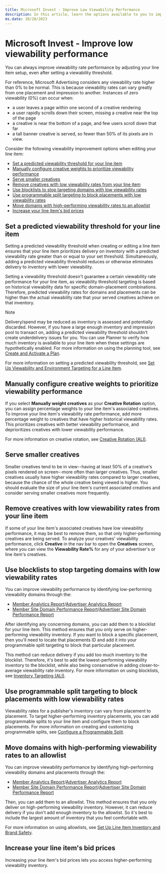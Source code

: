 ```yaml
---
title: Microsoft Invest - Improve Low Viewability Performance
description: In this article, learn the options available to you to improve viewability while adjusting your line item setup.
ms.date: 10/28/2023
---
```


# Microsoft Invest - Improve low viewability performance

You can always improve viewability rate performance by adjusting your line item setup, even after setting a viewability threshold.

For reference, Microsoft Advertising considers any viewability rate higher than 0% to be normal. This is because viewability rates can vary greatly from one placement and impression to another. Instances of zero viewability (0%) can occur when:

- a user leaves a page within one second of a creative rendering
- a user rapidly scrolls down their screen, missing a creative near the top of the page
- a creative is near the bottom of a page, and few users scroll down that far
- a tall banner creative is served, so fewer than 50% of its pixels are in view.

Consider the following viewability improvement options when editing your line item:

- [Set a predicted viewability threshold for your line item](#set-a-predicted-viewability-threshold-for-your-line-item)
- [Manually configure creative weights to prioritize viewability performance](#manually-configure-creative-weights-to-prioritize-viewability-performance)
- [Serve smaller creatives](#serve-smaller-creatives)
- [Remove creatives with low viewability rates from your line item](#remove-creatives-with-low-viewability-rates-from-your-line-item)
- [Use blocklists to stop targeting domains with low viewability rates](#use-blocklists-to-stop-targeting-domains-with-low-viewability-rates)
- [Use programmable split targeting to block placements with low viewability rates](#use-programmable-split-targeting-to-block-placements-with-low-viewability-rates)
- [Move domains with high-performing viewability rates to an allowlist](#move-domains-with-high-performing-viewability-rates-to-an-allowlist)
- [Increase your line item's bid prices](#increase-your-line-items-bid-prices)

## Set a predicted viewability threshold for your line item

Setting a predicted viewability threshold when creating or editing a line item ensures that your line item prioritizes delivery on inventory with a predicted viewability rate greater than or equal to your set threshold. Simultaneously, adding a predicted viewability threshold reduces or otherwise eliminates delivery to inventory with lower viewability.

Setting a viewability threshold doesn't guarantee a certain viewability rate performance for your line item, as viewability threshold targeting is based on historical viewability data for specific domain-placement combinations. Therefore, predicted viewability rates for domains and placements can be higher than the actual viewability rate that your served creatives achieve on that inventory.

> [!NOTE]
> Delivery/spend may be reduced as inventory is assessed and potentially discarded. However, if you have a large enough inventory and impression pool to transact on, adding a predicted viewability threshold shouldn't create underdelivery issues for you. You can use Planner to verify how much inventory is available to your line item when these settings are hypothetically enabled. For more information on using the planning tool, see [Create and Activate a Plan](create-and-activate-a-plan.md).

For more information on setting a predicted viewability threshold, see [Set Up Viewability and Environment Targeting for a Line Item](set-up-viewability-and-environment-targeting-for-a-line-item.md).

## Manually configure creative weights to prioritize viewability performance

If you select **Manually weight creatives** as your **Creative Rotation** option, you can assign percentage weights to your line item's associated creatives. To improve your line item's viewability rate performance, add more percentage weight to creatives that have higher historical viewability rates. This prioritizes creatives with better viewability performance, and deprioritizes creatives with lower viewability performance.

For more information on creative rotation, see [Creative Rotation (ALI)](creative-rotation-ali.md).

## Serve smaller creatives

Smaller creatives tend to be in view--having at least 50% of a creative's pixels rendered on screen--more often than larger creatives. Thus, smaller creatives usually have higher viewability rates compared to larger creatives, because the chance of the whole creative being viewed is higher. You should evaluate the size of your line item's current associated creatives and consider serving smaller creatives more frequently.

## Remove creatives with low viewability rates from your line item

If some of your line item's associated creatives have low viewability performance, it may be best to remove them, so that only higher-performing creatives are being served. To analyze your creatives' viewability performance, click **Creative** in the nav bar to open the **Creatives** screen, where you can view the **Viewability Rate%** for any of your advertiser's or line item's creatives.

## Use blocklists to stop targeting domains with low viewability rates

You can improve viewability performance by identifying low-performing viewability domains through the:

- [Member Analytics Report](network-analytics-report.md)/[Advertiser Analytics Report](advertiser-analytics-report.md)
- [Member Site Domain Performance Report](network-site-domain-performance-report.md)/[Advertiser Site Domain Performance Report](site-domain-performance.md)

After identifying any concerning domains, you can add them to a blocklist for your line item. This method ensures that you only serve on higher-performing viewability inventory. If you want to block a specific placement, then you'll need to locate that placements ID and add it into your programmable split targeting to block that particular placement.

This method can reduce delivery if you add too much inventory to the blocklist. Therefore, it's best to add the lowest-performing viewability inventory to the blocklist, while also being conservative in adding closer-to-average viewability rate inventory. For more information on using blocklists, see [Inventory Targeting (ALI)](inventory-targeting-ali.md).

## Use programmable split targeting to block placements with low viewability rates

Viewability rates for a publisher's inventory can vary from placement to placement. To target higher-performing inventory placements, you can add programmable splits to your line item and configure them to block placements. For more information on creating and customizing programmable splits, see [Configure a Programmable Split](configure-a-programmable-split.md).

## Move domains with high-performing viewability rates to an allowlist

You can improve viewability performance by identifying high-performing viewability domains and placements through the:

- [Member Analytics Report](network-analytics-report.md)/[Advertiser Analytics Report](advertiser-analytics-report.md)
- [Member Site Domain Performance Report](network-site-domain-performance-report.md)/[Advertiser Site Domain Performance Report](site-domain-performance.md)

Then, you can add them to an allowlist. This method ensures that you only deliver on high-performing viewability inventory. However, it can reduce delivery if you don't add enough inventory to the allowlist. So it's best to include the largest amount of inventory that you feel comfortable with.

For more information on using allowlists, see [Set Up Line Item Inventory and Brand Safety](set-up-line-item-inventory-and-brand-safety.md).

## Increase your line item's bid prices

Increasing your line item's bid prices lets you access higher-performing viewability inventory.
